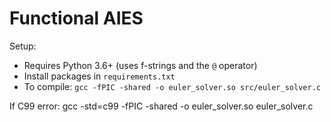# Functional AIES

Setup:

- Requires Python 3.6+ (uses f-strings and the `@` operator)
- Install packages in `requirements.txt`
- To compile: `gcc -fPIC -shared -o euler_solver.so src/euler_solver.c`


If C99 error: gcc -std=c99 -fPIC -shared -o euler_solver.so euler_solver.c
